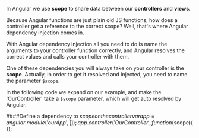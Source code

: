 In Angular we use **scope** to share data between our **controllers** and **views**.

Because Angular functions are just plain old JS functions, how does a controller get a reference to the correct scope?
Well, that's where Angular dependency injection comes in.

With Angular dependency injection all you need to do is name the arguments to your controller function correctly, and Angular resolves the correct values and calls your controller with them.

One of these dependencies you will always take on your controller is the **scope**. Actually, in order to get it resolved and injected, you need to name the parameter `$scope`.


In the following code we expand on our example, and make the 'OurController' take a `$scope` parameter, which will get auto resolved by Angular.

####Define a dependency to $scope on the controller
    var app = angular.module('ourApp', []);
    app.controller('OurController', function($scope){
    });







